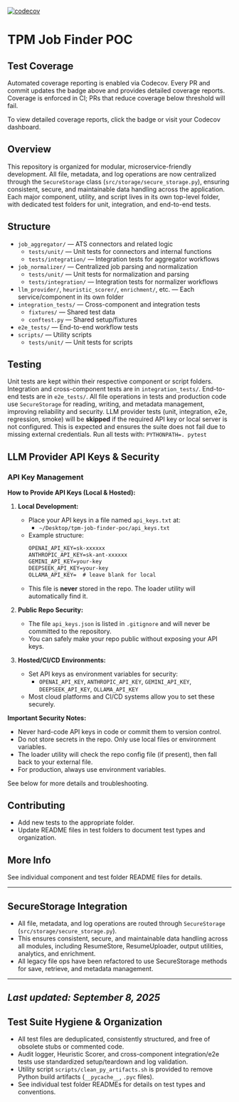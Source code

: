 

[![codecov](https://codecov.io/gh/kevin-toles/tpm-job-finder-poc/branch/dev/graph/badge.svg)](https://codecov.io/gh/kevin-toles/tpm-job-finder-poc)
# TPM Job Finder POC

## Test Coverage
Automated coverage reporting is enabled via Codecov. Every PR and commit updates the badge above and provides detailed coverage reports. Coverage is enforced in CI; PRs that reduce coverage below threshold will fail.

To view detailed coverage reports, click the badge or visit your Codecov dashboard.

## Overview
This repository is organized for modular, microservice-friendly development. All file, metadata, and log operations are now centralized through the `SecureStorage` class (`src/storage/secure_storage.py`), ensuring consistent, secure, and maintainable data handling across the application. Each major component, utility, and script lives in its own top-level folder, with dedicated test folders for unit, integration, and end-to-end tests.

## Structure
- `job_aggregator/` — ATS connectors and related logic
	- `tests/unit/` — Unit tests for connectors and internal functions
	- `tests/integration/` — Integration tests for aggregator workflows
- `job_normalizer/` — Centralized job parsing and normalization
	- `tests/unit/` — Unit tests for normalization and parsing
	- `tests/integration/` — Integration tests for normalizer workflows
- `llm_provider/`, `heuristic_scorer/`, `enrichment/`, etc. — Each service/component in its own folder
- `integration_tests/` — Cross-component and integration tests
	- `fixtures/` — Shared test data
	- `conftest.py` — Shared setup/fixtures
- `e2e_tests/` — End-to-end workflow tests
- `scripts/` — Utility scripts
	- `tests/unit/` — Unit tests for scripts


## Testing
Unit tests are kept within their respective component or script folders.
Integration and cross-component tests are in `integration_tests/`.
End-to-end tests are in `e2e_tests/`.
All file operations in tests and production code use `SecureStorage` for reading, writing, and metadata management, improving reliability and security.
LLM provider tests (unit, integration, e2e, regression, smoke) will be **skipped** if the required API key or local server is not configured. This is expected and ensures the suite does not fail due to missing external credentials.
Run all tests with:
	```
	PYTHONPATH=. pytest
	```

## LLM Provider API Keys & Security

### API Key Management

**How to Provide API Keys (Local & Hosted):**

1. **Local Development:**
	 - Place your API keys in a file named `api_keys.txt` at:
		 - `~/Desktop/tpm-job-finder-poc/api_keys.txt`
	 - Example structure:
		 ```txt
		 OPENAI_API_KEY=sk-xxxxxx
		 ANTHROPIC_API_KEY=sk-ant-xxxxxx
		 GEMINI_API_KEY=your-key
		 DEEPSEEK_API_KEY=your-key
		 OLLAMA_API_KEY=  # leave blank for local
		 ```
	 - This file is **never** stored in the repo. The loader utility will automatically find it.

2. **Public Repo Security:**
	- The file `api_keys.json` is listed in `.gitignore` and will never be committed to the repository.
	- You can safely make your repo public without exposing your API keys.

2. **Hosted/CI/CD Environments:**
	 - Set API keys as environment variables for security:
		 - `OPENAI_API_KEY`, `ANTHROPIC_API_KEY`, `GEMINI_API_KEY`, `DEEPSEEK_API_KEY`, `OLLAMA_API_KEY`
	 - Most cloud platforms and CI/CD systems allow you to set these securely.

**Important Security Notes:**
- Never hard-code API keys in code or commit them to version control.
- Do not store secrets in the repo. Only use local files or environment variables.
- The loader utility will check the repo config file (if present), then fall back to your external file.
- For production, always use environment variables.

See below for more details and troubleshooting.


## Contributing
- Add new tests to the appropriate folder.
- Update README files in test folders to document test types and organization.

## More Info
See individual component and test folder README files for details.

---

## SecureStorage Integration

- All file, metadata, and log operations are routed through `SecureStorage` (`src/storage/secure_storage.py`).
- This ensures consistent, secure, and maintainable data handling across all modules, including ResumeStore, ResumeUploader, output utilities, analytics, and enrichment.
- All legacy file ops have been refactored to use SecureStorage methods for save, retrieve, and metadata management.

---

_Last updated: September 8, 2025_
---

## Test Suite Hygiene & Organization

- All test files are deduplicated, consistently structured, and free of obsolete stubs or commented code.
- Audit logger, Heuristic Scorer, and cross-component integration/e2e tests use standardized setup/teardown and log validation.
- Utility script `scripts/clean_py_artifacts.sh` is provided to remove Python build artifacts (`__pycache__`, `.pyc` files).
- See individual test folder READMEs for details on test types and conventions.
